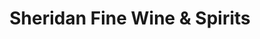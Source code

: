 ---
title: "Sheridan Fine Wine & Spirits"
url: /lakewood/sheridan-fine-wine-und-spirits/
shop: Spirituosen
---